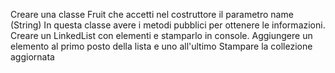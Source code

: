 Creare una classe Fruit che accetti nel costruttore il parametro name (String)
In questa classe avere i metodi pubblici per ottenere le informazioni.
Creare un LinkedList con elementi e stamparlo in console.
Aggiungere un elemento al primo posto della lista e uno all'ultimo
Stampare la collezione aggiornata